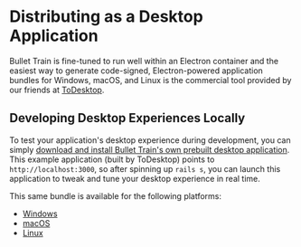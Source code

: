 # Distributing as a Desktop Application

Bullet Train is fine-tuned to run well within an Electron container and the easiest way to generate code-signed, Electron-powered application bundles for Windows, macOS, and Linux is the commercial tool provided by our friends at [ToDesktop](https://www.todesktop.com).

## Developing Desktop Experiences Locally

To test your application's desktop experience during development, you can simply [download and install Bullet Train's own prebuilt desktop application](https://dl.todesktop.com/210204wqi0hp3xe). This example application (built by ToDesktop) points to `http://localhost:3000`, so after spinning up `rails s`, you can launch this application to tweak and tune your desktop experience in real time.

This same bundle is available for the following platforms:

 - [Windows](https://dl.todesktop.com/210204wqi0hp3xe/windows/nsis/x64)
 - [macOS](https://dl.todesktop.com/210204wqi0hp3xe/mac/dmg/x64)
 - [Linux](https://dl.todesktop.com/210204wqi0hp3xe/linux/appImage/x64)
